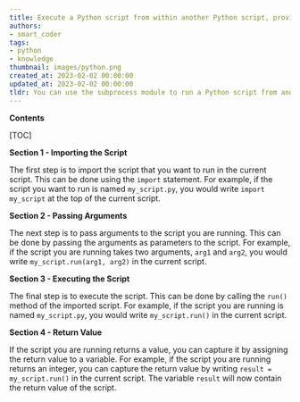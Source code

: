```yaml
---
title: Execute a Python script from within another Python script, providing it with command line arguments
authors:
- smart_coder
tags:
- python
- knowledge
thumbnail: images/python.png
created_at: 2023-02-02 00:00:00
updated_at: 2023-02-02 00:00:00
tldr: You can use the subprocess module to run a Python script from another Python script, passing in arguments.
---
```


**Contents**

[TOC]

**Section 1 - Importing the Script**

The first step is to import the script that you want to run in the current script. This can be done using the `import` statement. For example, if the script you want to run is named `my_script.py`, you would write `import my_script` at the top of the current script.

**Section 2 - Passing Arguments**

The next step is to pass arguments to the script you are running. This can be done by passing the arguments as parameters to the script. For example, if the script you are running takes two arguments, `arg1` and `arg2`, you would write `my_script.run(arg1, arg2)` in the current script.

**Section 3 - Executing the Script**

The final step is to execute the script. This can be done by calling the `run()` method of the imported script. For example, if the script you are running is named `my_script.py`, you would write `my_script.run()` in the current script.

**Section 4 - Return Value**

If the script you are running returns a value, you can capture it by assigning the return value to a variable. For example, if the script you are running returns an integer, you can capture the return value by writing `result = my_script.run()` in the current script. The variable `result` will now contain the return value of the script.
